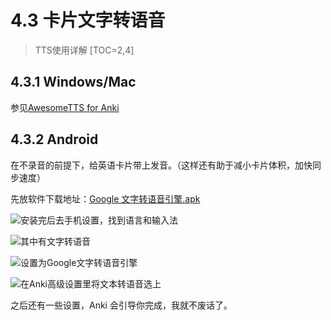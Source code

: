# 4.3 卡片文字转语音
> TTS使用详解
[TOC=2,4]
## 4.3.1 Windows/Mac

参见[AwesomeTTS for Anki](http://awesome-zh.nocode.site/)

## 4.3.2 Android

在不录音的前提下，给英语卡片带上发音。（这样还有助于减小卡片体积，加快同步速度）

先放软件下载地址：[Google 文字转语音引擎.apk](https://pan.baidu.com/s/1MK6cn4xj-MluVVf1V9TQgg)

![&#x5B89;&#x88C5;&#x5B8C;&#x540E;&#x53BB;&#x624B;&#x673A;&#x8BBE;&#x7F6E;&#xFF0C;&#x627E;&#x5230;&#x8BED;&#x8A00;&#x548C;&#x8F93;&#x5165;&#x6CD5;](../.gitbook/assets/image%20%2814%29.png)

![&#x5176;&#x4E2D;&#x6709;&#x6587;&#x5B57;&#x8F6C;&#x8BED;&#x97F3;](../.gitbook/assets/image%20%287%29.png)

![&#x8BBE;&#x7F6E;&#x4E3A;Google&#x6587;&#x5B57;&#x8F6C;&#x8BED;&#x97F3;&#x5F15;&#x64CE;](../.gitbook/assets/image%20%2815%29.png)

![&#x5728;Anki&#x9AD8;&#x7EA7;&#x8BBE;&#x7F6E;&#x91CC;&#x5C06;&#x6587;&#x672C;&#x8F6C;&#x8BED;&#x97F3;&#x9009;&#x4E0A;](../.gitbook/assets/image%20%282%29.png)

 之后还有一些设置，Anki 会引导你完成，我就不废话了。  




